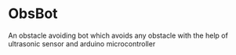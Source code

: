 # ObsBot
An obstacle avoiding bot which avoids any obstacle with the help of ultrasonic sensor and arduino microcontroller
